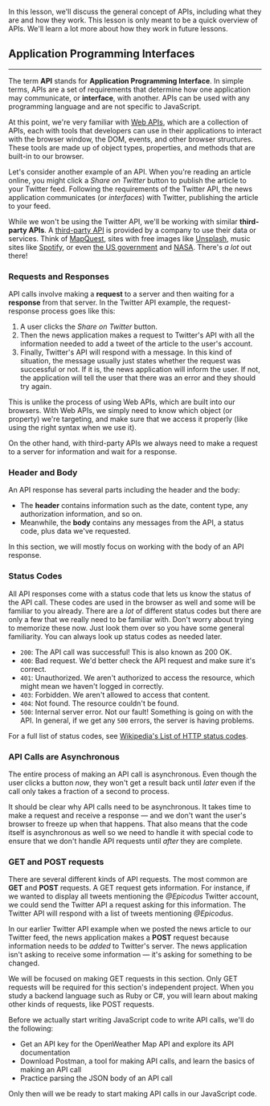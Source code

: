 In this lesson, we'll discuss the general concept of APIs, including what they are and how they work. This lesson is only meant to be a quick overview of APIs. We'll learn a lot more about how they work in future lessons.

## Application Programming Interfaces
---

The term **API** stands for **Application Programming Interface**. In simple terms, APIs are a set of requirements that determine how one application may communicate, or **interface**, with another. APIs can be used with any programming language and are not specific to JavaScript.

At this point, we're very familiar with [Web APIs](https://developer.mozilla.org/en-US/docs/Web/API), which are a collection of APIs, each with tools that developers can use in their applications to interact with the browser window, the DOM, events, and other browser structures. These tools are made up of object types, properties, and methods that are built-in to our browser.

Let's consider another example of an API. When you're reading an article online, you might click a _Share on Twitter_ button to publish the article to your Twitter feed. Following the requirements of the Twitter API, the news application communicates (or _interfaces_) with Twitter, publishing the article to your feed. 

While we won't be using the Twitter API, we'll be working with similar **third-party APIs**. A [third-party API](https://developer.mozilla.org/en-US/docs/Learn/JavaScript/Client-side_web_APIs/Third_party_APIs) is provided by a company to use their data or services. Think of [MapQuest](https://developer.mapquest.com/), sites with free images like [Unsplash](https://unsplash.com/developers), music sites like [Spotify](https://developer.spotify.com/documentation/web-api/), or even [the US government](https://data.gov/developers/apis/index.html) and [NASA](https://api.nasa.gov/). There's _a lot_ out there!  

### Requests and Responses

API calls involve making a **request** to a server and then waiting for a **response** from that server. In the Twitter API example, the request-response process goes like this:

1. A user clicks the _Share on Twitter_ button. 
2. Then the news application makes a request to Twitter's API with all the information needed to add a tweet of the article to the user's account. 
3. Finally, Twitter's API will respond with a message. In this kind of situation, the message usually just states whether the request was successful or not. If it is, the news application will inform the user. If not, the application will tell the user that there was an error and they should try again.

This is unlike the process of using Web APIs, which are built into our browsers. With Web APIs, we simply need to know which object (or property) we're targeting, and make sure that we access it properly (like using the right syntax when we use it).

On the other hand, with third-party APIs we always need to make a request to a server for information and wait for a response.

### Header and Body

An API response has several parts including the header and the body: 

* The **header** contains information such as the date, content type, any authorization information, and so on. 
* Meanwhile, the **body** contains any messages from the API, a status code, plus data we've requested. 

In this section, we will mostly focus on working with the body of an API response.

### Status Codes

All API responses come with a status code that lets us know the status of the API call. These codes are used in the browser as well and some will be familiar to you already. There are a _lot_ of different status codes but there are only a few that we really need to be familiar with. Don't worry about trying to memorize these now. Just look them over so you have some general familiarity. You can always look up status codes as needed later.

* `200`: The API call was successful! This is also known as 200 OK.
* `400`: Bad request. We'd better check the API request and make sure it's correct.
* `401`: Unauthorized. We aren't authorized to access the resource, which might mean we haven't logged in correctly.
* `403`: Forbidden. We aren't allowed to access that content.
* `404`: Not found. The resource couldn't be found.
* `500`: Internal server error. Not our fault! Something is going on with the API. In general, if we get any `500` errors, the server is having problems.

For a full list of status codes, see [Wikipedia's List of HTTP status codes](https://en.wikipedia.org/wiki/List_of_HTTP_status_codes).

### API Calls are Asynchronous

The entire process of making an API call is asynchronous. Even though the user clicks a button _now_, they won't get a result back until _later_ even if the call only takes a fraction of a second to process. 

It should be clear why API calls need to be asynchronous. It takes time to make a request and receive a response — and we don't want the user's browser to freeze up when that happens. That also means that the code itself is asynchronous as well so we need to handle it with special code to ensure that we don't handle API requests until _after_ they are complete.

### GET and POST requests

There are several different kinds of API requests. The most common are **GET** and **POST** requests. A GET request gets information. For instance, if we wanted to display all tweets mentioning the _@Epicodus_ Twitter account, we could send the Twitter API a request asking for this information. The Twitter API will respond with a list of tweets mentioning _@Epicodus_.

In our earlier Twitter API example when we posted the news article to our Twitter feed, the news application makes a **POST** request because information needs to be _added_ to Twitter's server. The news application isn't asking to receive some information — it's asking for something to be changed.

We will be focused on making GET requests in this section. Only GET requests will be required for this section's independent project. When you study a backend language such as Ruby or C#, you will learn about making other kinds of requests, like POST requests.

Before we actually start writing JavaScript code to write API calls, we'll do the following:

* Get an API key for the OpenWeather Map API and explore its API documentation
* Download Postman, a tool for making API calls, and learn the basics of making an API call
* Practice parsing the JSON body of an API call

Only then will we be ready to start making API calls in our JavaScript code.
